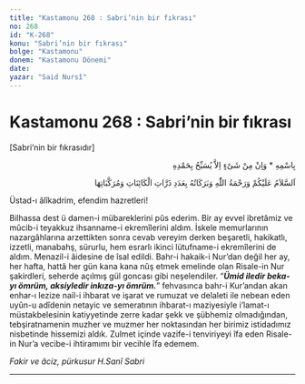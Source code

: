 ```yaml
---
title: "Kastamonu 268 : Sabri’nin bir fıkrası"
no: 268
id: "K-268"
konu: "Sabri’nin bir fıkrası"
bolge: "Kastamonu"
donem: "Kastamonu Dönemi"
date: 
yazar: "Said Nursî"
---
```


# Kastamonu 268 : Sabri’nin bir fıkrası

<p class="takdim">[Sabri’nin bir fıkrasıdır]</p>

<p class="arabic" dir="rtl" title="Meal: “O’nun adıyla” * “Hiçbir şey yoktur ki O'nu hamd ile tesbih etmesin” [İsrâ Suresi, 17:44]">بِاسْمِهِ * وَاِنْ مِنْ شَىْءٍ اِلاَّ يُسَبِّحُ بِحَمْدِهِ</p>

<p class="arabic" dir="rtl" title="Meal: “Kainatın zerreleri ve terkipleri adedince Allah'ın selâmı, rahmeti ve bereketleri, üzerinize olsun.”">اَلسَّلاَمُ عَلَيْكُمْ وَرَحْمَةُ اللّٰهِ وَبَرَكَاتُهُ بِعَدَدِ ذَرَّاتِ الْكَائِنَاتِ وَمُرَكَّبَاتِهَا</p>

Üstad-ı âlîkadrim, efendim hazretleri!

Bilhassa dest ü damen-i mübareklerini pûs ederim. Bir ay evvel ibretâmiz ve mûcib-i teyakkuz ihsanname-i ekremîlerini aldım. İskele memurlarının nazargâhlarına arzettikten sonra cevab vereyim derken beşaretli, hakikatlı, izzetli, manabahş, sürurlu, hem esrarlı ikinci lütufname-i ekremîlerini de aldım. Menazil-i âidesine de îsal edildi. Bahr-i hakaik-i Nur’dan değil her ay, her hafta, hattâ her gün kana kana nûş etmek emelinde olan Risale-in Nur şakirdleri, seherde açılmış gül goncası gibi neşelendiler. “***Ümid iledir beka-yı ömrüm, aksiyledir inkıza-yı ömrüm.***” fehvasınca bahr-i Kur’andan akan enhar-ı lezize nail-i ihbarat ve işarat ve rumuzat ve delaleti ile nebean eden uyûn-u adîdenin netayic ve semeratının ihbarat-ı maziyesiyle i’lamat-ı müstakbelesinin katiyyetinde zerre kadar şekk ve şübhemiz olmadığından, tebşiratnamenin muzher ve muzmer her noktasından her birimiz istidadımız nisbetinde hissemizi aldık. Zulmet içinde vazife-i tenviriyeyi îfa eden Risale-in Nur’a vecibe-i ihtiramımı bir vecihle îfa edemem.

*Fakir ve âciz, pürkusur*
*H.Sanî Sabri*

***
